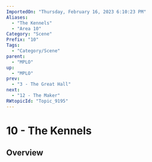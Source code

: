 ```yaml
---
ImportedOn: "Thursday, February 16, 2023 6:10:23 PM"
Aliases:
  - "The Kennels"
  - "Area 10"
Category: "Scene"
Prefix: "10"
Tags:
  - "Category/Scene"
parent:
  - "MPLO"
up:
  - "MPLO"
prev:
  - "3 - The Great Hall"
next:
  - "12 - The Maker"
RWtopicId: "Topic_9195"
---
```

# 10 - The Kennels
## Overview
